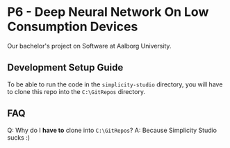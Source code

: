 # P6 - Deep Neural Network On Low Consumption Devices

Our bachelor's project on Software at Aalborg University.

## Development Setup Guide
To be able to run the code in the `simplicity-studio` directory, you will have to clone this repo into the `C:\GitRepos` directory.

## FAQ
Q: Why do I **have to** clone into `C:\GitRepos`?
A: Because Simplicity Studio sucks :)